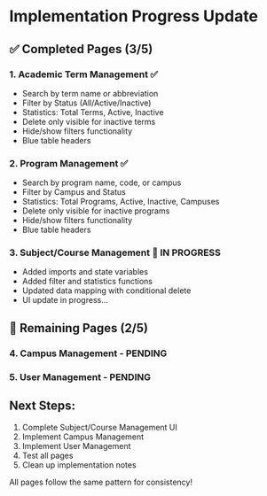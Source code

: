 # Implementation Progress Update

## ✅ Completed Pages (3/5)

### 1. Academic Term Management ✅

- Search by term name or abbreviation
- Filter by Status (All/Active/Inactive)
- Statistics: Total Terms, Active, Inactive
- Delete only visible for inactive terms
- Hide/show filters functionality
- Blue table headers

### 2. Program Management ✅

- Search by program name, code, or campus
- Filter by Campus and Status
- Statistics: Total Programs, Active, Inactive, Campuses
- Delete only visible for inactive programs
- Hide/show filters functionality
- Blue table headers

### 3. Subject/Course Management 🔄 IN PROGRESS

- Added imports and state variables
- Added filter and statistics functions
- Updated data mapping with conditional delete
- UI update in progress...

## 🔄 Remaining Pages (2/5)

### 4. Campus Management - PENDING

### 5. User Management - PENDING

## Next Steps:

1. Complete Subject/Course Management UI
2. Implement Campus Management
3. Implement User Management
4. Test all pages
5. Clean up implementation notes

All pages follow the same pattern for consistency!
